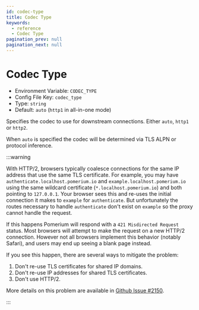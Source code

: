 ```yaml
---
id: codec-type
title: Codec Type
keywords:
  - reference
  - Codec Type
pagination_prev: null
pagination_next: null
---
```


# Codec Type

- Environment Variable: `CODEC_TYPE`
- Config File Key: `codec_type`
- Type: `string`
- Default: `auto` (`http1` in all-in-one mode)

Specifies the codec to use for downstream connections. Either `auto`, `http1` or `http2`.

When `auto` is specified the codec will be determined via TLS ALPN or protocol inference.

:::warning



With HTTP/2, browsers typically coalesce connections for the same IP address that use the same TLS certificate. For example, you may have `authenticate.localhost.pomerium.io` and `example.localhost.pomerium.io` using the same wildcard certificate (`*.localhost.pomerium.io`) and both pointing to `127.0.0.1`. Your browser sees this and re-uses the initial connection it makes to `example` for `authenticate`. But unfortunately the routes necessary to handle `authenticate` don't exist on `example` so the proxy cannot handle the request.

If this happens Pomerium will respond with a `421 Misdirected Request` status. Most browsers will attempt to make the request on a new HTTP/2 connection. However not all browsers implement this behavior (notably Safari), and users may end up seeing a blank page instead.

If you see this happen, there are several ways to mitigate the problem:

1. Don't re-use TLS certificates for shared IP domains.
2. Don't re-use IP addresses for shared TLS certificates.
3. Don't use HTTP/2.

More details on this problem are available in [Github Issue #2150](https://github.com/pomerium/pomerium/issues/2150).

:::
